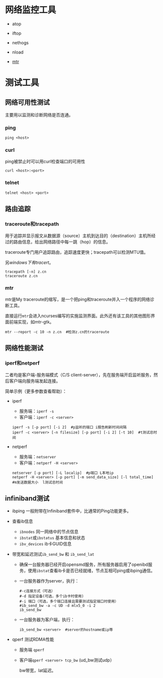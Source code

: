 # 网络监控工具

- atop

- iftop

- nethogs

- nload

- [mtr](#mtr)

# 测试工具

## 网络可用性测试

主要用以监测和诊断网络是否连通。

### ping

`ping <host>`

### curl

ping被禁止时可以用curl检查端口的可用性

`curl <host>:<port>`

### telnet

`telnet <host> <port>`

## 路由追踪

### traceroute和tracepath

用于追踪并显示报文从数据源（source）主机到达目的（destination）主机所经过的路由信息，给出网络路径中每一跳（hop）的信息。

traceroute专门用户追踪路由，追踪速度更快；tracepath可以检测MTU值。

另*windows下有tracert*。

```shell
tracepath [-n] z.cn
traceroute z.cn
```

### mtr

mtr是My traceroute的缩写，是一个把ping和traceroute并入一个程序的网络诊断工具。

直接运行`mtr`会进入ncurses编写的实施监测界面。此外还有该工具的其他图形界面前端实现，如mtr-gtk。

```shell
mtr --report -c 10 -n z.cn  #检测z.cn的traceroute
```

## 网络性能测试

### iperf和netperf

二者均是客户端-服务端模式（C/S client-server），先在服务端开启监听服务，然后客户端向服务端发起连接。

简单示例（更多参数查看帮助）：

- iperf

  - 服务端：`iperf -s `
  - 客户端：`iperf -c <server> `

  ```shell
  iperf -s [-p port] [-i 2]  #p监听的端口 i报告刷新时间间隔
  iperf -c <server> [-n filesize] [-p port] [-i 2] [-t 10]  #t测试总时间
  ```

- netperf

  - 服务端：`netserver `
  - 客户端：`netperf -H <server>`

  ``` shell
  netserver [-p port] [-L localip]  #p端口 L本地ip
  netperf -H <server> [-p port] [-m send_data_size] [-l total_time] #m发送数据大小  l测试总时间
  ```


## infiniband测试

- ibping 一般附带在Infiniband套件中，比通常的Ping功能更多。

- 查看ib信息

  - `ibnodes`  同一网络中的节点信息
  - `ibstat`或`ibstatus`  基本信息和状态
  - `ibv_devices`  ib卡GUID信息

- 带宽和延迟测试`ib_send_bw` 和 `ib_send_lat` 

  - 确保一台服务器已经开启opensmd服务，所有服务器启用了openibd服务，使用`ibstat`查看ib卡是否已经就绪，节点互相可ping或ibping通信。

  - 一台服务器作为server，执行：

    ```shell
    #-c连接方式（可选） 
    #-d 指定设备(可选，多个ib卡时使用)
    #-i 端口（可选，多个端口连接且需要测试指定端口时使用）
    #ib_send_bw -a -c UD -d mlx5_0 -i 2
    ib_send_bw 
    ```

  - 一台服务器为客户端，执行：

    ```shell
    ib_send_bw <server>  #server的hostname或ip等
    ```

- qperf  测试RDMA性能

  - 服务端 `qperf`

  - 客户端`qperf <server> tcp_bw`  (ud_bw测试udp）

    bw带宽，lat延迟。

